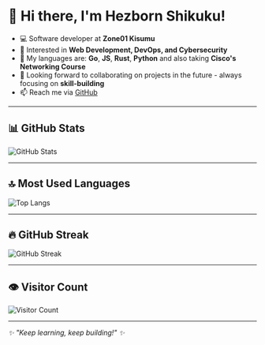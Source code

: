 # 👋 Hi there, I'm Hezborn Shikuku!

- 💻 Software developer at **Zone01 Kisumu**
- 👀 Interested in **Web Development, DevOps, and Cybersecurity**
- 🌱 My languages are: **Go**, **JS**, **Rust**, **Python** and also taking **Cisco's Networking Course**
- 🤝 Looking forward to collaborating on projects in the future - always focusing on **skill-building**
- 📫 Reach me via [GitHub](https://github.com/Mania124)

---

## 📊 GitHub Stats

![GitHub Stats](https://github-readme-stats.vercel.app/api?username=Mania124&show_icons=true&theme=radical)

---

## 🔝 Most Used Languages

![Top Langs](https://github-readme-stats.vercel.app/api/top-langs/?username=Mania124&layout=compact&theme=radical)

---

## 🔥 GitHub Streak

![GitHub Streak](https://github-readme-streak-stats.herokuapp.com/?user=Mania124&theme=radical)

---

## 👁️ Visitor Count

![Visitor Count](https://visitor-badge.laobi.icu/badge?page_id=Mania124.Mania124)

---

*✨ "Keep learning, keep building!" ✨*
